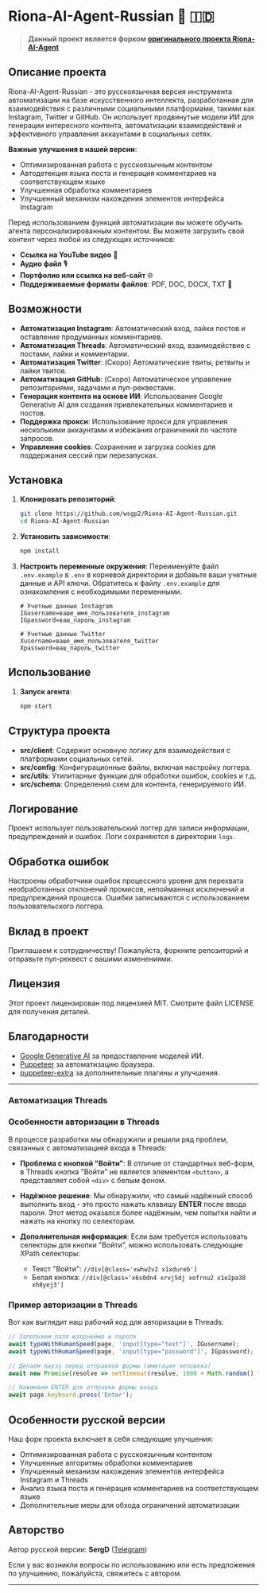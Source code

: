 # Riona-AI-Agent-Russian 🌸 🇮🇩

> **Данный проект является форком [оригинального проекта Riona-AI-Agent](https://github.com/blockchain-src/Riona-AI-Agent-)**

## Описание проекта

Riona-AI-Agent-Russian - это русскоязычная версия инструмента автоматизации на базе искусственного интеллекта, разработанная для взаимодействия с различными социальными платформами, такими как Instagram, Twitter и GitHub. Он использует продвинутые модели ИИ для генерации интересного контента, автоматизации взаимодействий и эффективного управления аккаунтами в социальных сетях.

**Важные улучшения в нашей версии**:
- Оптимизированная работа с русскоязычным контентом
- Автодетекция языка поста и генерация комментариев на соответствующем языке
- Улучшенная обработка комментариев
- Улучшенный механизм нахождения элементов интерфейса Instagram

Перед использованием функций автоматизации вы можете обучить агента персонализированным контентом. Вы можете загрузить свой контент через любой из следующих источников:

- **Ссылка на YouTube видео** 🎥
- **Аудио файл** 🎙️
- **Портфолио или ссылка на веб-сайт** 🌐
- **Поддерживаемые форматы файлов**: PDF, DOC, DOCX, TXT 📄

## Возможности

- **Автоматизация Instagram**: Автоматический вход, лайки постов и оставление продуманных комментариев.
- **Автоматизация Threads**: Автоматический вход, взаимодействие с постами, лайки и комментарии.
- **Автоматизация Twitter**: (Скоро) Автоматические твиты, ретвиты и лайки твитов.
- **Автоматизация GitHub**: (Скоро) Автоматическое управление репозиториями, задачами и пул-реквестами.
- **Генерация контента на основе ИИ**: Использование Google Generative AI для создания привлекательных комментариев и постов.
- **Поддержка прокси**: Использование прокси для управления несколькими аккаунтами и избежания ограничений по частоте запросов.
- **Управление cookies**: Сохранение и загрузка cookies для поддержания сессий при перезапусках.

## Установка

1. **Клонировать репозиторий**:
    ```sh
    git clone https://github.com/wsgp2/Riona-AI-Agent-Russian.git
    cd Riona-AI-Agent-Russian
    ```

2. **Установить зависимости**:
    ```sh
    npm install
    ```

3. **Настроить переменные окружения**:
    Переименуйте файл `.env.example` в `.env` в корневой директории и добавьте ваши учетные данные и API ключи. Обратитесь к файлу `.env.example` для ознакомления с необходимыми переменными.
    ```dotenv
    # Учетные данные Instagram
    IGusername=ваше_имя_пользователя_instagram
    IGpassword=ваш_пароль_instagram

    # Учетные данные Twitter
    Xusername=ваше_имя_пользователя_twitter
    Xpassword=ваш_пароль_twitter

    ```

## Использование

1. **Запуск агента**:
    ```sh
    npm start
    ```

<!-- 2. **Запуск агента Twitter** (Скоро):
    ```sh
    npm run start:twitter
    ```

3. **Запуск агента GitHub** (Скоро):
    ```sh
    npm run start:github
    ``` -->

## Структура проекта

- **src/client**: Содержит основную логику для взаимодействия с платформами социальных сетей.
- **src/config**: Конфигурационные файлы, включая настройку логгера.
- **src/utils**: Утилитарные функции для обработки ошибок, cookies и т.д.
- **src/schema**: Определения схем для контента, генерируемого ИИ.

## Логирование

Проект использует пользовательский логгер для записи информации, предупреждений и ошибок. Логи сохраняются в директории `logs`.

## Обработка ошибок

Настроены обработчики ошибок процессного уровня для перехвата необработанных отклонений промисов, непойманных исключений и предупреждений процесса. Ошибки записываются с использованием пользовательского логгера.

## Вклад в проект

Приглашаем к сотрудничеству! Пожалуйста, форкните репозиторий и отправьте пул-реквест с вашими изменениями.

## Лицензия

Этот проект лицензирован под лицензией MIT. Смотрите файл LICENSE для получения деталей.

## Благодарности

- [Google Generative AI](https://ai.google/tools/) за предоставление моделей ИИ.
- [Puppeteer](https://github.com/puppeteer/puppeteer) за автоматизацию браузера.
- [puppeteer-extra](https://github.com/berstend/puppeteer-extra) за дополнительные плагины и улучшения.

---

### Автоматизация Threads

### Особенности авторизации в Threads

В процессе разработки мы обнаружили и решили ряд проблем, связанных с автоматизацией входа в Threads:

- **Проблема с кнопкой "Войти"**: В отличие от стандартных веб-форм, в Threads кнопка "Войти" не является элементом `<button>`, а представляет собой `<div>` с белым фоном.

- **Надёжное решение**: Мы обнаружили, что самый надёжный способ выполнить вход - это просто нажать клавишу **ENTER** после ввода пароля. Этот метод оказался более надёжным, чем попытки найти и нажать на кнопку по селекторам.  

- **Дополнительная информация**: Если вам требуется использовать селекторы для кнопки "Войти", можно использовать следующие XPath селекторы:
  - Текст "Войти": `//div[@class='xwhw2v2 x1xdureb']`
  - Белая кнопка: `//div[@class='x6s0dn4 xrvj5dj xofrnu2 x1o2pa38 xh8yej3']`

### Пример авторизации в Threads

Вот как выглядит наш рабочий код для авторизации в Threads:

```typescript
// Заполняем поля юзернейма и пароля
await typeWithHumanSpeed(page, 'input[type="text"]', IGusername);
await typeWithHumanSpeed(page, 'input[type="password"]', IGpassword);

// Делаем паузу перед отправкой формы (имитация человека)
await new Promise(resolve => setTimeout(resolve, 1000 + Math.random() * 1000));

// Нажимаем ENTER для отправки формы входа
await page.keyboard.press('Enter');
```

## Особенности русской версии

Наш форк проекта включает в себя следующие улучшения:

- Оптимизированная работа с русскоязычным контентом
- Улучшенные алгоритмы обработки комментариев
- Улучшенный механизм нахождения элементов интерфейса Instagram и Threads
- Анализ языка поста и генерация комментариев на соответствующем языке
- Дополнительные меры для обхода ограничений автоматизации

## Авторство

Автор русской версии: **SergD** ([Telegram](https://t.me/sergei_dyshkant))

Если у вас возникли вопросы по использованию или есть предложения по улучшению, пожалуйста, свяжитесь с автором.

---

